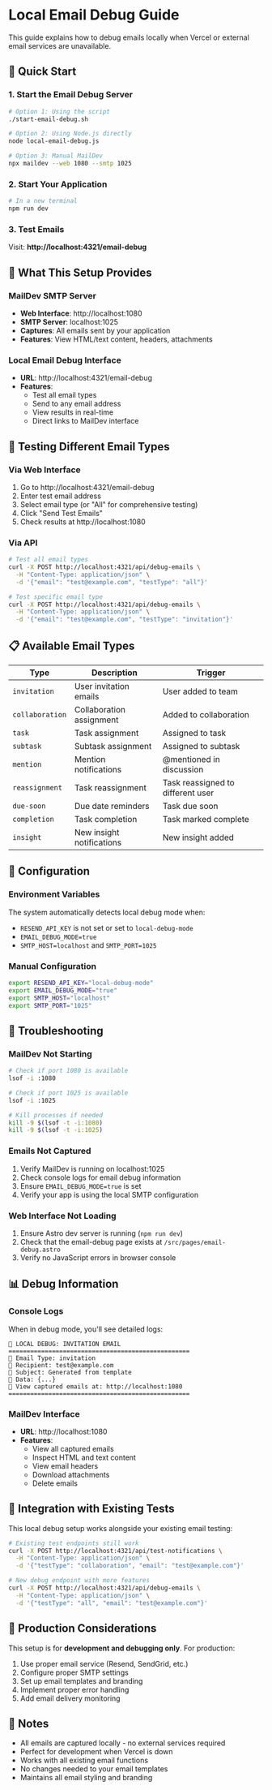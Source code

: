 # Local Email Debug Guide

This guide explains how to debug emails locally when Vercel or external email services are unavailable.

## 🚀 Quick Start

### 1. Start the Email Debug Server

```bash
# Option 1: Using the script
./start-email-debug.sh

# Option 2: Using Node.js directly
node local-email-debug.js

# Option 3: Manual MailDev
npx maildev --web 1080 --smtp 1025
```

### 2. Start Your Application

```bash
# In a new terminal
npm run dev
```

### 3. Test Emails

Visit: **http://localhost:4321/email-debug**

## 📧 What This Setup Provides

### MailDev SMTP Server
- **Web Interface**: http://localhost:1080
- **SMTP Server**: localhost:1025
- **Captures**: All emails sent by your application
- **Features**: View HTML/text content, headers, attachments

### Local Email Debug Interface
- **URL**: http://localhost:4321/email-debug
- **Features**: 
  - Test all email types
  - Send to any email address
  - View results in real-time
  - Direct links to MailDev interface

## 🧪 Testing Different Email Types

### Via Web Interface
1. Go to http://localhost:4321/email-debug
2. Enter test email address
3. Select email type (or "All" for comprehensive testing)
4. Click "Send Test Emails"
5. Check results at http://localhost:1080

### Via API
```bash
# Test all email types
curl -X POST http://localhost:4321/api/debug-emails \
  -H "Content-Type: application/json" \
  -d '{"email": "test@example.com", "testType": "all"}'

# Test specific email type
curl -X POST http://localhost:4321/api/debug-emails \
  -H "Content-Type: application/json" \
  -d '{"email": "test@example.com", "testType": "invitation"}'
```

## 📋 Available Email Types

| Type | Description | Trigger |
|------|-------------|---------|
| `invitation` | User invitation emails | User added to team |
| `collaboration` | Collaboration assignment | Added to collaboration |
| `task` | Task assignment | Assigned to task |
| `subtask` | Subtask assignment | Assigned to subtask |
| `mention` | Mention notifications | @mentioned in discussion |
| `reassignment` | Task reassignment | Task reassigned to different user |
| `due-soon` | Due date reminders | Task due soon |
| `completion` | Task completion | Task marked complete |
| `insight` | New insight notifications | New insight added |

## 🔧 Configuration

### Environment Variables
The system automatically detects local debug mode when:
- `RESEND_API_KEY` is not set or set to `local-debug-mode`
- `EMAIL_DEBUG_MODE=true`
- `SMTP_HOST=localhost` and `SMTP_PORT=1025`

### Manual Configuration
```bash
export RESEND_API_KEY="local-debug-mode"
export EMAIL_DEBUG_MODE="true"
export SMTP_HOST="localhost"
export SMTP_PORT="1025"
```

## 🐛 Troubleshooting

### MailDev Not Starting
```bash
# Check if port 1080 is available
lsof -i :1080

# Check if port 1025 is available
lsof -i :1025

# Kill processes if needed
kill -9 $(lsof -t -i:1080)
kill -9 $(lsof -t -i:1025)
```

### Emails Not Captured
1. Verify MailDev is running on localhost:1025
2. Check console logs for email debug information
3. Ensure `EMAIL_DEBUG_MODE=true` is set
4. Verify your app is using the local SMTP configuration

### Web Interface Not Loading
1. Ensure Astro dev server is running (`npm run dev`)
2. Check that the email-debug page exists at `/src/pages/email-debug.astro`
3. Verify no JavaScript errors in browser console

## 📊 Debug Information

### Console Logs
When in debug mode, you'll see detailed logs:
```
📧 LOCAL DEBUG: INVITATION EMAIL
==================================================
📧 Email Type: invitation
📧 Recipient: test@example.com
📧 Subject: Generated from template
📧 Data: {...}
📧 View captured emails at: http://localhost:1080
==================================================
```

### MailDev Interface
- **URL**: http://localhost:1080
- **Features**:
  - View all captured emails
  - Inspect HTML and text content
  - View email headers
  - Download attachments
  - Delete emails

## 🔄 Integration with Existing Tests

This local debug setup works alongside your existing email testing:

```bash
# Existing test endpoints still work
curl -X POST http://localhost:4321/api/test-notifications \
  -H "Content-Type: application/json" \
  -d '{"testType": "collaboration", "email": "test@example.com"}'

# New debug endpoint with more features
curl -X POST http://localhost:4321/api/debug-emails \
  -H "Content-Type: application/json" \
  -d '{"testType": "all", "email": "test@example.com"}'
```

## 🚀 Production Considerations

This setup is for **development and debugging only**. For production:

1. Use proper email service (Resend, SendGrid, etc.)
2. Configure proper SMTP settings
3. Set up email templates and branding
4. Implement proper error handling
5. Add email delivery monitoring

## 📝 Notes

- All emails are captured locally - no external services required
- Perfect for development when Vercel is down
- Works with all existing email functions
- No changes needed to your email templates
- Maintains all email styling and branding


